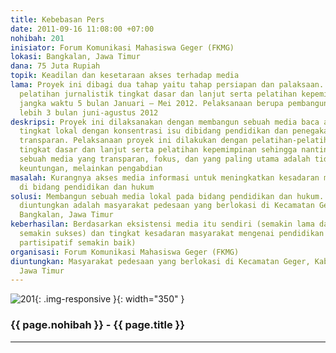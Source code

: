 ```yaml
---
title: Kebebasan Pers
date: 2011-09-16 11:08:00 +07:00
nohibah: 201
inisiator: Forum Komunikasi Mahasiswa Geger (FKMG)
lokasi: Bangkalan, Jawa Timur
dana: 75 Juta Rupiah
topik: Keadilan dan kesetaraan akses terhadap media
lama: Proyek ini dibagi dua tahap yaitu tahap persiapan dan palaksaan. Persiapan meliputi
  pelatihan jurnalistik tingkat dasar dan lanjut serta pelatihan kepemimpinan dengan
  jangka waktu 5 bulan Januari – Mei 2012. Pelaksanaan berupa pembangunan media kurang
  lebih 3 bulan juni-agustus 2012
deskripsi: Proyek ini dilaksanakan dengan membangun sebuah media baca atau pemberitaan
  tingkat lokal dengan konsentrasi isu dibidang pendidikan dan penegakan hukum yang
  transparan. Pelaksanaan proyek ini dilakukan dengan pelatihan-pelatihan jurnalistik
  tingkat dasar dan lanjut serta pelatihan kepemimpinan sehingga nantinya akan terbangun
  sebuah media yang transparan, fokus, dan yang paling utama adalah tidak bermotif
  keuntungan, melainkan pengabdian
masalah: Kurangnya akses media informasi untuk meningkatkan kesadaran masyarakat pedesaan
  di bidang pendidikan dan hukum
solusi: Membangun sebuah media lokal pada bidang pendidikan dan hukum. Pihak yang
  diuntungkan adalah masyarakat pedesaan yang berlokasi di Kecamatan Geger, Kabupaten
  Bangkalan, Jawa Timur
keberhasilan: Berdasarkan eksistensi media itu sendiri (semakin lama dan fokus adalah
  semakin sukses) dan tingkat kesadaran masyarakat mengenai pendidikan dan hukum (semakin
  partisipatif semakin baik)
organisasi: Forum Komunikasi Mahasiswa Geger (FKMG)
diuntungkan: Masyarakat pedesaan yang berlokasi di Kecamatan Geger, Kabupaten Bangkalan,
  Jawa Timur
---
```


![201](/static/img/hibahcmb/201.png){: .img-responsive }{: width="350" }

### {{ page.nohibah }} - {{ page.title }}

---
